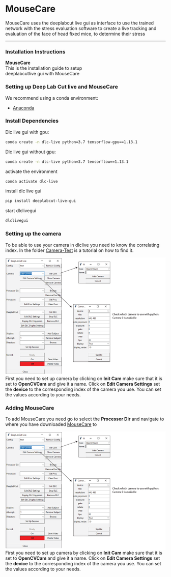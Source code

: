  # MouseCare


MouseCare uses the deeplabcut live gui as interface to use the trained network with the stress evaluation software to create a live tracking and evaluation of the face of head fixed mice, to determine their stress

---

### Installation Instructions

<p align="left">
  <span style="display: inline-block; width: 60%;">
    <strong>MouseCare</strong>  
    <br>  
   This is the installation guide to setup deeplabcutlive gui with MouseCare
  </span>
</p>


### Setting up Deep Lab Cut live and MouseCare

We recommend using a conda environment:
- [Anaconda ](https://anaconda.org/anaconda)

### Install Dependencies

Dlc live gui with gpu:
```bash
conda create -n dlc-live python=3.7 tensorflow-gpu==1.13.1
```
Dlc live gui without gpu:
```bash
conda create -n dlc-live python=3.7 tensorflow==1.13.1 
```
activate the environment
```bash
conda activate dlc-live 
```
install dlc live gui
```bash
pip install deeplabcut-live-gui
```
start dlclivegui
```bash
dlclivegui
```

 
### Setting up the camera

To be able to use your camera in dlclive you need to know the correlating index.
In the folder [Camera-Test](https://github.com/Nasr-SFB1315/MouseCare/tree/main/Camera-Test) is a tutorial on how to find it.

<p>
<img align="right" src="https://github.com/Nasr-SFB1315/images/blob/main/dlclivecamera.png?raw=true" />
<p align="left">
First you need to set up camera by clicking on <strong>Init Cam</strong> make sure that it is set to <strong>OpenCVCam</strong> and give it a name. 
Click on <strong>Edit Camera Settings</strong> set the <strong>device</strong> to the corresponding index of the camera you use. You can set the values according to your needs.
</p>
</p>



### Adding MouseCare

To add MouseCare you need go to select the <strong>Processor Dir</strong> and navigate to where you have downloaded [MouseCare](https://github.com/Nasr-SFB1315/MouseCare/tree/main/MouseCare) to



<img align="right" src="https://github.com/Nasr-SFB1315/images/blob/main/dlclivecamera.png?raw=true" />
<p align="left">
First you need to set up camera by clicking on <strong>Init Cam</strong> make sure that it is set to <strong>OpenCVCam</strong> and give it a name. 
Click on <strong>Edit Camera Settings</strong> set the <strong>device</strong> to the corresponding index of the camera you use. You can set the values according to your needs.
</p>





